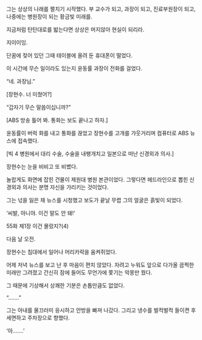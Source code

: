 그는 상상의 나래를 펼치기 시작했다. 부 교수가 되고, 과장이 되고, 진료부원장이 되고, 나중에는 병원장이 되는 황금빛 미래를.

지금처럼 탄탄대로를 밟는다면 상상은 머지않아 현실이 되리라.

지이이잉.

단꿈에 젖어 있던 그때 테이블에 올려 둔 휴대폰이 떨었다.

이 시간에 무슨 일이라도 있는지 윤동률 과장이 전화를 걸었다.

“네. 과장님.”

[장현수. 너 미쳤어?]

“갑자기 무슨 말씀이십니까?”

[ABS 방송 틀어 봐. 통화는 보도 끝나고 하자.]

윤동률이 버럭 화를 내고 통화를 끊었고 장현수를 고개를 갸웃거리며 컴퓨터로 ABS 뉴스에 접속했다.

[빅 4 병원에서 대리 수술, 수술을 내팽개치고 일본으로 떠난 신경외과 의사.]

장현수는 눈을 비비고 또 비볐다.

놀랍게도 화면에 잡힌 건물이 제원대 병원 본관이었다. 그렇다면 헤드라인으로 뽑힌 신경외과 의사는 분명 자신을 가리키는 것이었다.

그는 넋을 잃은 채 뉴스를 시청했고 보도가 끝날 무렵 그의 얼굴은 흙빛이 되었다.

‘씨발, 아니야. 이건 말도 안 돼!’

55화 제1장 이건 몰랐지?(4)

다음 날 오전.

장현수는 침대에서 일어나 머리카락을 움켜쥐었다.

어제 저녁 뉴스를 보고 난 후 마음이 편치 않았다. 자려고 누워도 앞으로 다가올 끔찍한 미래만 그려졌고 간신히 잠에 들어도 무언가에 쫓기는 악몽만 꿨다.

그 때문에 기상해서 상쾌한 기분은 손톱만큼도 없었다.

“…….”

그는 아내를 물끄러미 응시하고 안방을 빠져 나갔다. 그리고 냉수를 벌컥벌컥 들이켠 후 세면하고 주차장으로 향했다.

‘아…….’